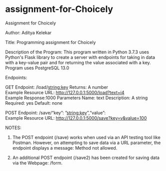 # assignment-for-Choicely
Assignment for Choicely

Author: Aditya Kelekar

Title: Programming assignment for Choicely

Description of the Program:
This program written in Python 3.7.3 uses Python's Flask library to create a server with endpoints for taking in data with a key-value pair 
and for returning the value associated with a key. 
Program uses PostgreSQL 13.0

Endpoints:

GET Endpoint: /load/<string:key>
Returns: A number   
Example Resource URL: http://127.0.0.1:5000/load?text=i4     
Example Response:1000
Parameters
Name: text
Description: A string
Required: yes
Default: none

POST Endpoint: /save/“key”: ”<string:key>”,“value”: <number>  
Example Resource URL: http://127.0.0.1:5000/save?key=v&value=100

NOTES:

1. The POST endpoint (/save) works when used via an API testing tool like Postman. However, on attempting to save data via a URL parameter, 
the endpoint displays a message: Method not allowed.
 
2. An additional POST endpoint (/save2) has been created for saving data via the Webpage: /form.
